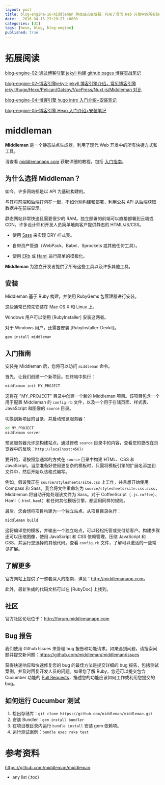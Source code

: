 ```yaml
---
layout: post
title: blog-engine-10-middleman 静态站点生成器，利用了现代 Web 开发中的所有快捷方式和工具
date:   2016-04-13 23:20:27 +0800
categories: [UI]
tags: [hexo, blog, blog-engine]
published: true
---
```


# 拓展阅读

[blog-engine-02-通过博客引擎 jekyll 构建 github pages 博客实战笔记](https://houbb.github.io/2016/04/13/blog-engine-02-jekyll-01-install)

[blog-engine-02-博客引擎jekyll-jekyll 博客引擎介绍，常见博客引擎 jekyll/hugo/Hexo/Pelican/Gatsby/VuePress/Nuxt.js/Middleman 对比](https://houbb.github.io/2016/04/13/blog-engine-03-jekyll-02-intro)

[blog-engine-04-博客引擎 hugo intro 入门介绍+安装笔记](https://houbb.github.io/2016/04/13/blog-engine-04-hugo-intro)

[blog-engine-05-博客引擎 Hexo 入门介绍+安装笔记](https://houbb.github.io/2017/03/29/blog-engine-05-hexo)

# middleman

**Middleman** 是一个静态站点生成器，利用了现代 Web 开发中的所有快捷方式和工具。

请查看 [middlemanapp.com](http://middlemanapp.com/) 获取详细的教程，包括 [入门指南](http://middlemanapp.com/basics/getting-started/)。

## 为什么选择 Middleman？

如今，许多网站都是以 API 为基础构建的。

与其将前端和后端打包在一起，不如分别构建和部署，利用公共 API 从后端获取数据并在前端显示。

静态网站非常快速且需要很少的 RAM。独立部署的前端可以直接部署到云端或 CDN。许多设计师和开发人员简单地向客户提供静态的 HTML/JS/CSS。

- 使用 [Sass](https://sass-lang.com/) 来实现 DRY 样式表。

- 自带资产管道（WebPack、Babel、Sprockets 或其他任何工具）。

- 使用 [ERb](https://ruby-doc.org/stdlib-2.0.0/libdoc/erb/rdoc/ERB.html) 或 [Haml](https://haml.info/) 进行简单的模板化。

**Middleman** 为独立开发者提供了所有这些工具以及许多其他工具。

## 安装

Middleman 基于 Ruby 构建，并使用 RubyGems 包管理器进行安装。

这些通常已预先安装在 Mac OS X 和 Linux 上。

Windows 用户可以使用 [RubyInstaller] 安装这两者。

对于 Windows 用户，还需要安装 [RubyInstaller-Devkit]。

```bash
gem install middleman
```

## 入门指南

安装完 Middleman 后，您将可以访问 `middleman` 命令。

首先，让我们创建一个新项目。在终端中执行：

```bash
middleman init MY_PROJECT
```

这将在 "MY_PROJECT" 目录中创建一个新的 Middleman 项目。该项目包含一个用于配置 Middleman 的 `config.rb` 文件，以及一个用于存储页面、样式表、JavaScript 和图像的 `source` 目录。

切换到新项目的目录，并启动预览服务器：

```bash
cd MY_PROJECT
middleman server
```

预览服务器允许您构建站点，通过修改 `source` 目录中的内容，查看您的更改在浏览器中的反映：`http://localhost:4567/`

要开始，请按照您通常的方式在 `source` 目录中构建 HTML、CSS 和 JavaScript。当您准备好使用更复杂的模板时，只需将模板引擎的扩展名添加到文件中，然后开始以该格式编写。

例如，假设我正在 `source/stylesheets/site.css` 上工作，并且想开始使用 Compass 和 Sass。我会将文件重命名为 `source/stylesheets/site.css.scss`，Middleman 将自动开始处理该文件为 Sass。对于 CoffeeScript（`.js.coffee`）、Haml（`.html.haml`）和任何其他模板引擎，都适用同样的规则。

最后，您会想将项目构建为一个独立站点。从项目目录执行：

```bash
middleman build
```

这将编译您的模板，并输出一个独立站点，可以轻松托管或交付给客户。构建步骤还可以压缩图像，使用 JavaScript 和 CSS 依赖管理，压缩 JavaScript 和 CSS，并运行您选择的其他代码。查看 `config.rb` 文件，了解可以激活的一些常见扩展。

## 了解更多

官方网站上提供了一整套深入的指南，详见：<http://middlemanapp.com>。

此外，最新生成的代码文档可以在 [RubyDoc] 上找到。

## 社区

官方社区论坛位于：<http://forum.middlemanapp.com>

## Bug 报告

我们使用 Github Issues 来管理 bug 报告和功能请求。如果遇到问题，请搜索问题并提交新问题：<https://github.com/middleman/middleman/issues>

获得快速响应和快速修复您的 bug 的最佳方法是提交详细的 bug 报告，包括测试案例，并及时回复开发人员的问题。如果您了解 Ruby，您还可以提交包含 Cucumber 功能的 [Pull Requests](https://help.github.com/articles/using-pull-requests)，描述您的功能应该如何工作或利用您提交的 bug。

## 如何运行 Cucumber 测试

1. 检出存储库：`git clone https://github.com/middleman/middleman.git`
2. 安装 Bundler：`gem install bundler`
3. 在项目根目录内运行 `bundle install` 安装 gem 依赖项。
4. 运行测试案例：`bundle exec rake test`

# 参考资料

https://github.com/middleman/middleman

* any list
{:toc}